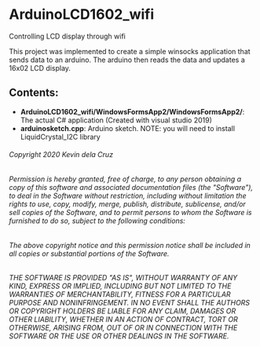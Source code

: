 # ArduinoLCD1602_wifi
Controlling LCD display through wifi

This project was implemented to create a simple winsocks application that sends data to an arduino.
The arduino then reads the data and updates a 16x02 LCD display.

## Contents:
- **ArduinoLCD1602_wifi/WindowsFormsApp2/WindowsFormsApp2/**: The actual C# application (Created with visual studio 2019)
- **arduinosketch.cpp**: Arduino sketch. NOTE: you will need to install LiquidCrystal_I2C library

###### Copyright 2020 Kevin dela Cruz

###### Permission is hereby granted, free of charge, to any person obtaining a copy of this software and associated documentation files (the "Software"), to deal in the Software without restriction, including without limitation the rights to use, copy, modify, merge, publish, distribute, sublicense, and/or sell copies of the Software, and to permit persons to whom the Software is furnished to do so, subject to the following conditions:
###### The above copyright notice and this permission notice shall be included in all copies or substantial portions of the Software.
###### THE SOFTWARE IS PROVIDED "AS IS", WITHOUT WARRANTY OF ANY KIND, EXPRESS OR IMPLIED, INCLUDING BUT NOT LIMITED TO THE WARRANTIES OF MERCHANTABILITY, FITNESS FOR A PARTICULAR PURPOSE AND NONINFRINGEMENT. IN NO EVENT SHALL THE AUTHORS OR COPYRIGHT HOLDERS BE LIABLE FOR ANY CLAIM, DAMAGES OR OTHER LIABILITY, WHETHER IN AN ACTION OF CONTRACT, TORT OR OTHERWISE, ARISING FROM, OUT OF OR IN CONNECTION WITH THE SOFTWARE OR THE USE OR OTHER DEALINGS IN THE SOFTWARE.
